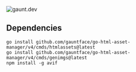 ![gaunt.dev](themes/gaunt.dev/static/images/default-social.png)

## Dependencies

```
go install github.com/gauntface/go-html-asset-manager/v4/cmds/htmlassets@latest
go install github.com/gauntface/go-html-asset-manager/v4/cmds/genimgs@latest
npm install -g avif
```